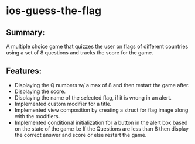 # ios-guess-the-flag

## Summary: 
A multiple choice game that quizzes the user on flags of different countries using a set of 8 questions and tracks the score for the game.

## Features: 
- Displaying the Q numbers w/ a max of 8 and then restart the game after.
- Displaying the score.
- Displaying the name of the selected flag, if it is wrong in an alert.
- Implemented custom modifier for a title.
- Implemented view composition by creating a struct for flag image along with the modifiers.
- Implemented conditional initialization for a button in the alert box based on the state of the game I.e If the Questions are less than 8 then display the correct answer and score or else restart the game.
